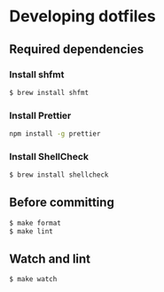 # Developing dotfiles

## Required dependencies

### Install shfmt

```sh
$ brew install shfmt
```

### Install Prettier

```sh
npm install -g prettier
```

### Install ShellCheck

```sh
$ brew install shellcheck
```

## Before committing

```sh
$ make format
$ make lint
```

## Watch and lint

```sh
$ make watch
```
